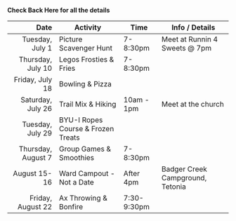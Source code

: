**Check Back Here for all the details**

|               Date | Activity                            | Time        | Info / Details                   |
|-------------------:|-------------------------------------|-------------|----------------------------------|
|    Tuesday, July 1 | Picture Scavenger Hunt              | 7-8:30pm    | Meet at Runnin 4 Sweets @ 7pm    |
|  Thursday, July 10 | Legos Frosties & Fries              | 7-8:30pm    |                                  |
|    Friday, July 18 | Bowling & Pizza                     |             |                                  |
|  Saturday, July 26 | Trail Mix & Hiking                  | 10am - 1pm  | Meet at the church               |
|   Tuesday, July 29 | BYU-I Ropes Course & Frozen Treats  |             |                                  |
| Thursday, August 7 | Group Games & Smoothies             | 7-8:30pm    |                                  |
|       August 15-16 | Ward Campout - Not a Date           | After 4pm   | Badger Creek Campground, Tetonia |
|  Friday, August 22 | Ax Throwing & Bonfire               | 7:30-9:30pm |                                  |
